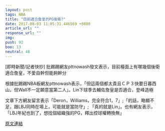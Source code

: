 ```yaml
---
layout: post
tags: NBA
title: "目前適合詹皇的PG後衛?"
date: 2017-08-03 11:05:31.446569 +0800
article_url: ""
response_url: ""
img: 
push: 92
boo: 13
neutral: 48
---
```


[即時新聞/記者快抄] 批踢踢網友pttnowash發文表示，目前檯面上有哪幾個後衛適合詹皇，不愛自幹但能夠幹分

根據批踢踢NBA板網友pttnowash表示，「但這兩個都太貴且ＣＰ３快要日暮西山，但Wall不一定願意當第二人」。Lin下球季去輔佐詹皇是否適合，登峰造極

文章下方網友留言表示「Deron，Williams，完全符合1，7」;「的話，略顯不足，跟LBJ同時在場上，可能就是當防守」; 「真的就是Lin」。也有網友表示，「LBJ年紀也到了，想找個組織強的PG，釋出控球權轉換無」

<a href = "https://www.ptt.cc/bbs/NBA/M.1501256442.A.DFA.html">原文連結</a>

